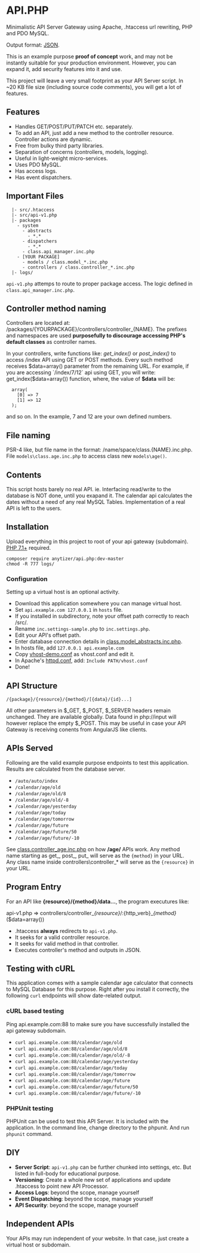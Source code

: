 # API.PHP

Minimalistic API Server Gateway using Apache, .htaccess url rewriting, PHP and PDO MySQL.

Output format: [JSON](http://json.org/).

This is an example purpose __proof of concept__ work, and may not be instantly suitable for your production environment.
However, you can expand it, add security features into it and use.

This project will leave a very small footprint as your API Server script.
In ~20 KB file size (including source code comments), you will get a lot of features.


## Features

 * Handles GET/POST/PUT/PATCH etc. separately.
 * To add an API, just add a new method to the controller resource. Controller actions are dynamic.
 * Free from bulky third party libraries.
 * Separation of concerns (controllers, models, logging).
 * Useful in light-weight micro-services.
 * Uses PDO MySQL.
 * Has access logs.
 * Has event dispatchers.


## Important Files
```
  |- src/.htaccess
  |- src/api-v1.php
  |- packages
    - system
	  - abstracts
	    - *.*
	  - dispatchers
	    - *.*
	  - class.api_manager.inc.php
	- [YOUR PACKAGE]
      - models / class.model_*.inc.php
	  - controllers / class.controller_*.inc.php
  |- logs/
```

 `api-v1.php` attemps to route to proper package access. The logic defined in `class.api_manager.inc.php`.


## Controller method naming

Controllers are located at: /packages/{YOURPACKAGE}/controllers/controller_{NAME}.
The prefixes and namespaces are used **purposefully to discourage accessing PHP's default classes**  as controller names.

In your controllers, write functions like: _get_index()_ or _post_index()_ to access /index API using GET or POST methods.
Every such method receives $data=array() parameter from the remaining URL. For example, if you are accessing `/index/7/12` api using GET,
you will write: get_index($data=array()) function, where, the value of __$data__ will be:

```
  array(
    [0] => 7
    [1] => 12
  );
```

and so on. In the example, 7 and 12 are your own defined numbers.


## File naming

PSR-4 like, but file name in the format: /name/space/class.{NAME}.inc.php.
File `models\class.age.inc.php` to access class new `models\age()`.


## Contents

This script hosts barely no real API. ie. Interfacing read/write to the database is NOT done, until you exapand it.
The calendar api calculates the dates without a need of any real MySQL Tables.
Implementation of a real API is left to the users.


## Installation

Upload everything in this project to root of your api gateway (subdomain).
[PHP 7.1+](https://www.rosehosting.com/blog/how-to-install-php-7-3-on-ubuntu-16-04/) required.

    composer require anytizer/api.php:dev-master
    chmod -R 777 logs/


### Configuration

Setting up a virtual host is an optional activity.

 * Download this application somewhere you can manage virtual host.
 * Set `api.example.com 127.0.0.1` in `hosts` file.
 * If you installed in subdirectory, note your offset path correctly to reach /src/.
 * Rename `inc.settings-sample.php` to `inc.settings.php`.
 * Edit  your API's offset path.
 * Enter database connection details in [class.model_abstracts.inc.php](src/packages/system/abstracts/class.model_abstracts.inc.php).
 * In hosts file, add `127.0.0.1 api.example.com`
 * Copy [vhost-demo.conf](vhost-demo.conf) as vhost.conf and edit it.
 * In Apache's [httpd.conf](https://httpd.apache.org/docs/2.4/configuring.html), add: `Include PATH/vhost.conf`
 * Done!


## API Structure

    /{package}/{resource}/{method}/[{data}/{id}...]

All other parameters in $_GET, $_POST, $_SERVER headers remain unchanged. They are available globally. Data found in php://input will however replace the empty $_POST. This may be useful in case your API Gateway is receiving conents from AngularJS like clients.


## APIs Served

Following are the valid example purpose endpoints to test this application.
Results are calculated from the database server.

 * `/auto/auto/index`
 * `/calendar/age/old`
 * `/calendar/age/old/8`
 * `/calendar/age/old/-8`
 * `/calendar/age/yesterday`
 * `/calendar/age/today`
 * `/calendar/age/tomorrow`
 * `/calendar/age/future`
 * `/calendar/age/future/50`
 * `/calendar/age/future/-10`

See [class.controller_age.inc.php](src/packages/calendar/controllers/class.controller_age.inc.php) on how __/age/__ APIs work.
Any method name starting as get_, post_, put_ will serve as the `{method}` in your URL.
Any class name inside controllers\\controller_* will serve as the `{resource}` in your URL.



## Program Entry

For an API like __{resource}/{method}/data...__, the program executures like:

api-v1.php => controllers/controller_*{resource}*/:{http_verb}_*{method}*($data=array())

 * .htaccess __always__ redirects to `api-v1.php`.
 * It seeks for a valid controller resource.
 * It seeks for valid method in that controller.
 * Executes controller's method and outputs in JSON.


## Testing with cURL

This application comes with a sample calendar age calculator that connects to MySQL Database for this purpose.
Right after you install it correctly, the following `curl` endpoints will show date-related output.

### cURL based testing

Ping api.example.com:88 to make sure you have successfully installed the api gateway subdomain.

 * `curl api.example.com:88/calendar/age/old`
 * `curl api.example.com:88/calendar/age/old/8`
 * `curl api.example.com:88/calendar/age/old/-8`
 * `curl api.example.com:88/calendar/age/yesterday`
 * `curl api.example.com:88/calendar/age/today`
 * `curl api.example.com:88/calendar/age/tomorrow`
 * `curl api.example.com:88/calendar/age/future`
 * `curl api.example.com:88/calendar/age/future/50`
 * `curl api.example.com:88/calendar/age/future/-10`


 ### PHPUnit testing

 PHPUnit can be used to test this API Server.
 It is included with the application.
 In the command line, change directory to the phpunit. And run `phpunit` command.


## DIY

 * __Server Script__: `api-v1.php` can be further chunked into settings, etc. But listed in full-body for educational purpose.
 * __Versioning__: Create a whole new set of applications and update .htaccess to point new API Processor.
 * __Access Logs__: beyond the scope, manage yourself
 * __Event Dispatching__: beyond the scope, manage yourself
 * __API Security__: beyond the scope, manage yourself


## Independent APIs

Your APIs may run independent of your website. In that case, just create a virtual host or subdomain.
